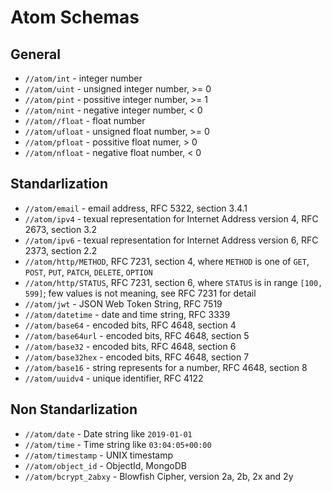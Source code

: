# Atom Schemas

## General

* `//atom/int` - integer number
* `//atom/uint` - unsigned integer number, >= 0
* `//atom/pint` - possitive integer number, >= 1
* `//atom/nint` - negative integer number, < 0
* `//atom//float` - float number
* `//atom/ufloat` - unsigned float number, >= 0
* `//atom/pfloat` - possitive float numer, > 0
* `//atom/nfloat` - negative float number, < 0

## Standarlization

* `//atom/email` - email address, RFC 5322, section 3.4.1
* `//atom/ipv4` - texual representation for Internet Address version 4,
  RFC 2673, section 3.2
* `//atom/ipv6` - texual representation for Internet Address version 6,
  RFC 2373, section 2.2
* `//atom/http/METHOD`, RFC 7231, section 4, where `METHOD` is one of
  `GET`, `POST`, `PUT`, `PATCH`, `DELETE`, `OPTION`
* `//atom/http/STATUS`, RFC 7231, section 6, where `STATUS` is in range
  `[100, 599]`; few values is not meaning, see RFC 7231 for detail
* `//atom/jwt` - JSON Web Token String, RFC 7519
* `//atom/datetime` - date and time string, RFC 3339
* `//atom/base64` - encoded bits, RFC 4648, section 4
* `//atom/base64url` - encoded bits, RFC 4648, section 5
* `//atom/base32` - encoded bits, RFC 4648, section 6
* `//atom/base32hex` - encoded bits, RFC 4648, section 7
* `//atom/base16` - string represents for a number, RFC 4648, section 8
* `//atom/uuidv4` - unique identifier, RFC 4122

## Non Standarlization

* `//atom/date` - Date string like `2019-01-01`
* `//atom/time` - Time string like `03:04:05+00:00`
* `//atom/timestamp` - UNIX timestamp
* `//atom/object_id` - ObjectId, MongoDB
* `//atom/bcrypt_2abxy` -  Blowfish Cipher, version 2a, 2b, 2x and 2y

